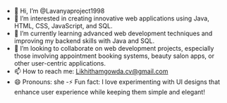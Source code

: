 - 👋 Hi, I’m @Lavanyaproject1998
- 👀 I’m interested in creating innovative web applications using Java, HTML, CSS, JavaScript, and SQL.
- 🌱 I’m currently learning advanced web development techniques and improving my backend skills with Java and SQL.
- 💞️ I’m looking to collaborate on web development projects, especially those involving appointment booking systems, beauty salon apps, or other user-centric applications.
- 📫 How to reach me: Likhithamgowda.cv@gmail.com
- 😄 Pronouns: she
-⚡ Fun fact: I love experimenting with UI designs that enhance user experience while keeping them simple and elegant!  

<!---
Lavanyaproject1998/Lavanyaproject1998 is a ✨ special ✨ repository because its `README.md` (this file) appears on your GitHub profile.
You can click the Preview link to take a look at your changes.
--->
